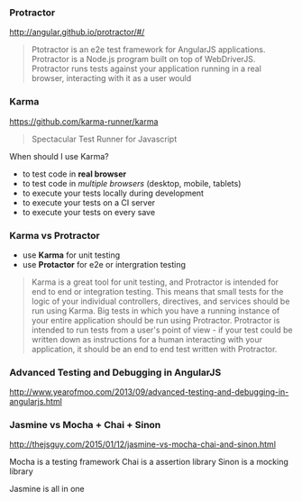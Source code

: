 ### Protractor

http://angular.github.io/protractor/#/

> Ptotractor is an e2e test framework for AngularJS applications. Protractor is a Node.js program built on top of WebDriverJS. Protractor runs tests against your application running in a real browser, interacting with it as a user would

### Karma

https://github.com/karma-runner/karma

> Spectacular Test Runner for Javascript

When should I use Karma?

- to test code in **real browser**
- to test code in *multiple browsers* (desktop, mobile, tablets)
- to execute your tests locally during development
- to execute your tests on a CI server
- to execute your tests on every save

### Karma vs Protractor

- use **Karma** for unit testing
- use **Protactor** for e2e or intergration testing

> Karma is a great tool for unit testing, and Protractor is intended for end to end or integration testing. This means that small tests for the logic of your individual controllers, directives, and services should be run using Karma. Big tests in which you have a running instance of your entire application should be run using Protractor. Protractor is intended to run tests from a user's point of view - if your test could be written down as instructions for a human interacting with your application, it should be an end to end test written with Protractor.

### Advanced Testing and Debugging in AngularJS

http://www.yearofmoo.com/2013/09/advanced-testing-and-debugging-in-angularjs.html

### Jasmine vs Mocha + Chai + Sinon

http://thejsguy.com/2015/01/12/jasmine-vs-mocha-chai-and-sinon.html

Mocha is a testing framework
Chai is a assertion library
Sinon is a mocking library

Jasmine is all in one

